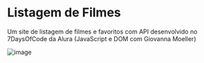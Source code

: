 # Listagem de Filmes
Um site de listagem de filmes e favoritos com API desenvolvido no 7DaysOfCode da Alura (JavaScript e DOM com Giovanna Moeller)

![image](https://github.com/user-attachments/assets/72bebedb-aa36-4fa5-903d-ca936c4c8e85)
